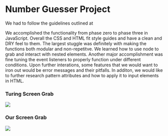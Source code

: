 <h1>Number Guesser Project</h1>
<p>We had to follow the guidelines outlined at <a href="http://frontend.turing.io/projects/number-guesser-doubles.html"></a></p>
<p>We accomplished the functionality from phase zero to phase three in JavaScript. Overall the CSS and HTML fit style guides and have a clean and DRY feel to them. The largest stuggle was definitely with making the functions both modular and non-repetitve. We learned how to use node to grab and interact with nested elements. Another major accomplishment was fine tuning the event listeners to properly function under different conditions. Upon further interations, some features that we would want to iron out would be error messages and their pitfalls. In additon, we would like to further research pattern attributes and how to apply it to input elements in HTML.</p>
<h3>Turing Screen Grab</h3><img src="images/turing-screen-grab">
<h3>Our Screen Grab</h3><img src="image/BD-KL-screen-grab">